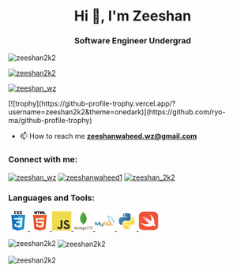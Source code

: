 
<h1 align="center">Hi 👋, I'm Zeeshan</h1>
<h3 align="center">Software Engineer Undergrad</h3>

<p align="left"> <img src="https://komarev.com/ghpvc/?username=zeeshan2k2&label=Profile%20views&color=0e75b6&style=flat" alt="zeeshan2k2" /> </p>

<p align="left"> <a href="https://github.com/ryo-ma/github-profile-trophy"><img src="https://github-profile-trophy.vercel.app/?username=zeeshan2k2" alt="zeeshan2k2" /></a> </p>

<p align="left"> <a href="https://twitter.com/zeeshan_wz" target="blank"><img src="https://img.shields.io/twitter/follow/zeeshan_wz?logo=twitter&style=for-the-badge" alt="zeeshan_wz" /></a> </p>
[![trophy](https://github-profile-trophy.vercel.app/?username=zeeshan2k2&theme=onedark)](https://github.com/ryo-ma/github-profile-trophy)

- 📫 How to reach me **zeeshanwaheed.wz@gmail.com**

<h3 align="left">Connect with me:</h3>
<p align="left">
<a href="https://twitter.com/zeeshan_wz" target="blank"><img align="center" src="https://raw.githubusercontent.com/rahuldkjain/github-profile-readme-generator/master/src/images/icons/Social/twitter.svg" alt="zeeshan_wz" height="30" width="40" /></a>
<a href="https://linkedin.com/in/zeeshanwaheed1" target="blank"><img align="center" src="https://raw.githubusercontent.com/rahuldkjain/github-profile-readme-generator/master/src/images/icons/Social/linked-in-alt.svg" alt="zeeshanwaheed1" height="30" width="40" /></a>
<a href="https://instagram.com/zeeshan_2k2" target="blank"><img align="center" src="https://raw.githubusercontent.com/rahuldkjain/github-profile-readme-generator/master/src/images/icons/Social/instagram.svg" alt="zeeshan_2k2" height="30" width="40" /></a>
</p>

<h3 align="left">Languages and Tools:</h3>
<p align="left"> <a href="https://www.w3schools.com/css/" target="_blank" rel="noreferrer"> <img src="https://raw.githubusercontent.com/devicons/devicon/master/icons/css3/css3-original-wordmark.svg" alt="css3" width="40" height="40"/> </a> <a href="https://www.w3.org/html/" target="_blank" rel="noreferrer"> <img src="https://raw.githubusercontent.com/devicons/devicon/master/icons/html5/html5-original-wordmark.svg" alt="html5" width="40" height="40"/> </a> <a href="https://developer.mozilla.org/en-US/docs/Web/JavaScript" target="_blank" rel="noreferrer"> <img src="https://raw.githubusercontent.com/devicons/devicon/master/icons/javascript/javascript-original.svg" alt="javascript" width="40" height="40"/> </a> <a href="https://www.mongodb.com/" target="_blank" rel="noreferrer"> <img src="https://raw.githubusercontent.com/devicons/devicon/master/icons/mongodb/mongodb-original-wordmark.svg" alt="mongodb" width="40" height="40"/> </a> <a href="https://www.mysql.com/" target="_blank" rel="noreferrer"> <img src="https://raw.githubusercontent.com/devicons/devicon/master/icons/mysql/mysql-original-wordmark.svg" alt="mysql" width="40" height="40"/> </a> <a href="https://www.python.org" target="_blank" rel="noreferrer"> <img src="https://raw.githubusercontent.com/devicons/devicon/master/icons/python/python-original.svg" alt="python" width="40" height="40"/> </a> <a href="https://developer.apple.com/swift/" target="_blank" rel="noreferrer"> <img src="https://raw.githubusercontent.com/devicons/devicon/master/icons/swift/swift-original.svg" alt="swift" width="40" height="40"/> </a> </p>

<p><img align="left" src="https://github-readme-stats.vercel.app/api/top-langs?username=zeeshan2k2&show_icons=true&locale=en&layout=compact" alt="zeeshan2k2" /></p>

<p>&nbsp;<img align="center" src="https://github-readme-stats.vercel.app/api?username=zeeshan2k2&show_icons=true&locale=en" alt="zeeshan2k2" /></p>

<p><img align="center" src="https://github-readme-streak-stats.herokuapp.com/?user=zeeshan2k2&" alt="zeeshan2k2" /></p>



